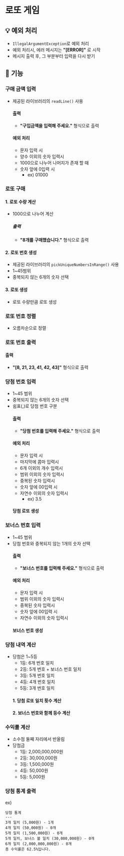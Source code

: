 # 로또 게임

## 💡 예외 처리
- `IllegalArgumentException`로 예외 처리
- 예외 처리시, 에러 메시지는 **"[ERROR]"** 로 시작
- 메시지 출력 후, 그 부분부터 입력을 다시 받기

## 🔧 기능

### 구매 금액 입력
- 제공된 라이브러리의 `readLine()` 사용
  #### 출력
  - **"구입금액을 입력해 주세요."** 형식으로 출력
  #### 예외 처리
  - 문자 입력 시
  - 양수 이외의 숫자 입력시
  - 1000으로 나누어 나머지가 존재 할 때
  - 숫자 앞에 0입력 시
    - ex) 01000

### 로또 구매
  #### 1. 로또 수량 계산
  - 1000으로 나누어 계산
    ##### 출력
    - **"8개를 구매했습니다."** 형식으로 출력
  #### 2. 로또 번호 생성
  - 제공된 라이브러리의 `pickUniqueNumbersInRange()` 사용
  - 1~45범위
  - 중복되지 않는 6개의 숫자 선택
  #### 3. 로또 생성
  - 로또 수량만큼 로또 생성


### 로또 번호 정렬
- 오름차순으로 정렬
### 로또 번호 출력
  #### 출력
  - **"[8, 21, 23, 41, 42, 43]"** 형식으로 출력


### 당첨 번호 입력
- 1~45 범위
- 중복되지 않는 6개의 숫자 선택
- 쉼표(,)로 당첨 번호 구분
  #### 출력
  - **"당첨 번호를 입력해 주세요."** 형식으로 출력
  #### 예외 처리
  - 문자 입력 시
  - 마지막에 콤마 입력시
  - 6개 이외의 개수 입력시
  - 범위 이외의 숫자 입력시
  - 중복된 숫자 입력시
  - 숫자 앞에 00입력 시
  - 자연수 이외의 숫자 입력시
    - ex) 3.5
  #### 당첨 로또 생성

### 보너스 번호 입력
- 1~45 범위
- 당첨 번호와 중복되지 않는 1개의 숫자 선택
  #### 출력
  - **"보너스 번호를 입력해 주세요."** 형식으로 출력
  #### 예외 처리
  - 문자 입력 시 
  - 범위 이외의 숫자 입력시
  - 중복된 숫자 입력시
  - 숫자 앞에 00입력 시
  - 자연수 이외의 숫자 입력시
  #### 보너스 번호 생성 

### 당첨 내역 계산
- 당첨은 1~5등
  - 1등: 6개 번호 일치 
  - 2등: 5개 번호 + 보너스 번호 일치
  - 3등: 5개 번호 일치  
  - 4등: 4개 번호 일치
  - 5등: 3개 번호 일치
  #### 1. 당첨 로또 일치 횟수 계산
  #### 2. 보너스 번호와 함께 등수 계산

### 수익률 계산 
- 소수점 둘째 자리에서 반올림
- 당첨금
  - 1등: 2,000,000,000원
  - 2등: 30,000,000원
  - 3등: 1,500,000원
  - 4등: 50,000원
  - 5등: 5,000원

### 당첨 통계 출력
ex)
```
당첨 통계
---
3개 일치 (5,000원) - 1개
4개 일치 (50,000원) - 0개
5개 일치 (1,500,000원) - 0개
5개 일치, 보너스 볼 일치 (30,000,000원) - 0개
6개 일치 (2,000,000,000원) - 0개
총 수익률은 62.5%입니다.
```